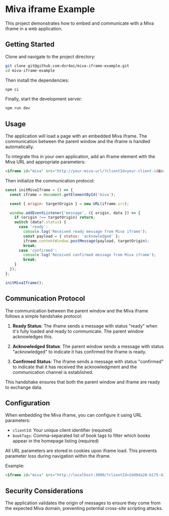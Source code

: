 # Miva iframe Example

This project demonstrates how to embed and communicate with a Miva iframe in a web application.

## Getting Started

Clone and navigate to the project directory:

```bash
git clone git@github.com:dsr4ai/miva-iframe-example.git
cd miva-iframe-example
```

Then install the dependencies:

```bash
npm ci
```

Finally, start the development server:

```bash
npm run dev
```

## Usage

The application will load a page with an embedded Miva iframe. The communication between the parent window and the iframe is handled automatically.

To integrate this in your own application, add an iframe element with the Miva URL and appropriate parameters:

```html
<iframe id="miva" src="http://your-miva-url/?clientId=your-client-id&bookTags=tag1,tag2"></iframe>
```

Then initialize the communication protocol:

```javascript
const initMivaIframe = () => {
  const iframe = document.getElementById('miva');

  const { origin: targetOrigin } = new URL(iframe.src);

  window.addEventListener('message', ({ origin, data }) => {
    if (origin !== targetOrigin) return;
    switch (data?.status) {
      case 'ready':
        console.log('Received ready message from Miva iframe');
        const payload = { status: 'acknowledged' };
        iframe.contentWindow.postMessage(payload, targetOrigin);
        break;
      case 'confirmed':
        console.log('Received confirmed message from Miva iframe');
        break;
    }
  });
};

initMivaIframe();
```

## Communication Protocol

The communication between the parent window and the Miva iframe follows a simple handshake protocol:

1. **Ready Status**: The iframe sends a message with status "ready" when it's fully loaded and ready to communicate. The parent window acknowledges this.

2. **Acknowledged Status**: The parent window sends a message with status "acknowledged" to indicate it has confirmed the iframe is ready.

3. **Confirmed Status**: The iframe sends a message with status "confirmed" to indicate that it has received the acknowledgment and the communication channel is established.

This handshake ensures that both the parent window and iframe are ready to exchange data.

## Configuration

When embedding the Miva iframe, you can configure it using URL parameters:

- `clientId`: Your unique client identifier (required)
- `bookTags`: Comma-separated list of book tags to filter which books appear in the homepage listing (required)

All URL parameters are stored in cookies upon iframe load. This prevents parameter loss during navigation within the iframe.

Example:

```html
<iframe id="miva" src="http://localhost:3000/?clientId=2dd0da28-b175-42f3-8bf8-85f15693223b&bookTags=Travel,Health"></iframe>
```

## Security Considerations

The application validates the origin of messages to ensure they come from the expected Miva domain, preventing potential cross-site scripting attacks.
